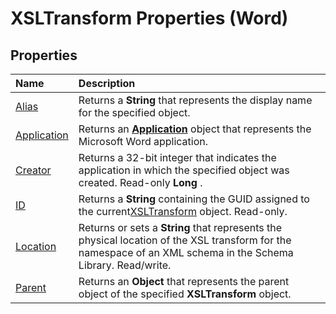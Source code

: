 
# XSLTransform Properties (Word)

## Properties



|**Name**|**Description**|
|:-----|:-----|
|[Alias](38615e8f-cb40-6e83-f29c-520430f16ada.md)|Returns a  **String** that represents the display name for the specified object.|
|[Application](6fcbf0cf-bbae-847b-3cd3-8ba7edbdc877.md)|Returns an  **[Application](d1cf6f8f-4e88-bf01-93b4-90a83f79cb44.md)** object that represents the Microsoft Word application.|
|[Creator](d70d64c9-72f6-a1cb-fa81-3a9478e7f468.md)|Returns a 32-bit integer that indicates the application in which the specified object was created. Read-only  **Long** .|
|[ID](4fec8a2b-f422-1ec6-f3c1-c54cfefd981f.md)|Returns a  **String** containing the GUID assigned to the current[XSLTransform](cccf0383-8b21-0f46-b5b6-9a092599fd76.md) object. Read-only.|
|[Location](6fa766b2-b292-883a-edee-6b8746d6904e.md)|Returns or sets a  **String** that represents the physical location of the XSL transform for the namespace of an XML schema in the Schema Library. Read/write.|
|[Parent](37101737-e6a1-a984-681f-3ffd3d9154dc.md)|Returns an  **Object** that represents the parent object of the specified **XSLTransform** object.|
